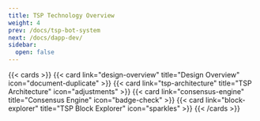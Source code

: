 ```yaml
---
title: TSP Technology Overview
weight: 4
prev: /docs/tsp-bot-system
next: /docs/dapp-dev/
sidebar:
  open: false
---
```


{{< cards >}}
  {{< card link="design-overview" title="Design Overview" icon="document-duplicate" >}}
  {{< card link="tsp-architecture" title="TSP Architecture" icon="adjustments" >}}
  {{< card link="consensus-engine" title="Consensus Engine" icon="badge-check" >}}
  {{< card link="block-explorer" title="TSP Block Explorer" icon="sparkles" >}}
{{< /cards >}}